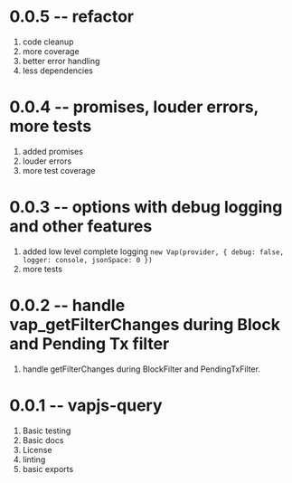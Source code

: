# 0.0.5 -- refactor

1. code cleanup
2. more coverage
3. better error handling
4. less dependencies

# 0.0.4 -- promises, louder errors, more tests

1. added promises
2. louder errors
3. more test coverage

# 0.0.3 -- options with debug logging and other features

1. added low level complete logging `new Vap(provider, { debug: false, logger: console, jsonSpace: 0 })`
2. more tests

# 0.0.2 -- handle vap_getFilterChanges during Block and Pending Tx filter

1. handle getFilterChanges during BlockFilter and PendingTxFilter.

# 0.0.1 -- vapjs-query

1. Basic testing
2. Basic docs
3. License
4. linting
5. basic exports
